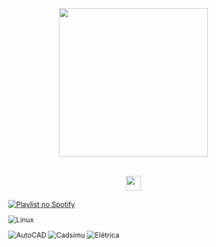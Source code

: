 <div id="header" align="center">

  <img src="https://i.ibb.co/G50SkJL/main-image-star-forming-region-carina-nircam-final-5mb.jpg" width="300"/>

</div>

<h1 align="center">


  <img src="https://media.giphy.com/media/hvRJCLFzcasrR4ia7z/giphy.gif" width="30"/>

</h1>

[![Playlist no Spotify](https://img.shields.io/badge/-Playlist%20no%20Spotify-1ED760?style=flat-square&logo=spotify&logoColor=white)](https://open.spotify.com/playlist/3YayEtf9FATye9HRQo8rRt)

![Linux](https://img.shields.io/badge/-Linux-FCC624?style=flat-square&logo=linux&logoColor=black)

![AutoCAD](https://img.shields.io/badge/-AutoCAD-CA472C?style=flat-square&logo=autodesk&logoColor=white)
![Cadsimu](https://img.shields.io/badge/-CADeSIMU-007396?style=flat-square&logo=html5&logoColor=white)
![Elétrica](https://img.shields.io/badge/-El%C3%A9trica-yellow?style=flat-square&logoColor=white)
